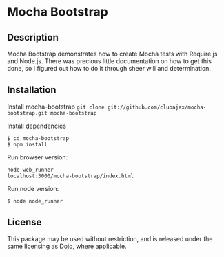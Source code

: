 Mocha Bootstrap
===============

Description
-----------
Mocha Bootstrap demonstrates how to create Mocha tests with Require.js and Node.js.
There was precious little documentation on how to get this done, so I figured out how
to do it through sheer will and determination.


Installation
------------

Install mocha-bootstrap
`git clone git://github.com/clubajax/mocha-bootstrap.git mocha-bootstrap`

Install dependencies
```
$ cd mocha-bootstrap
$ npm install
```

Run browser version:
```
node web_runner
localhost:3000/mocha-bootstrap/index.html
```

Run node version:
```
$ node node_runner
```

License
-------

This package may be used without restriction, and is released under the same licensing
as Dojo, where applicable.
